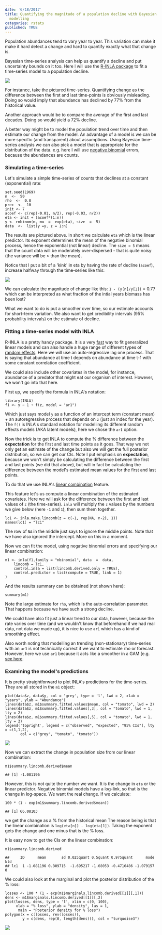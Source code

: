 ```yaml
---
date: '6/18/2017'
title: Quantifying the magnitude of a population decline with Bayesian time-series
  modelling
categories: rstats
published: TRUE
---
```


Population abundances tend to vary year to year. This variation can make
it make it hard detect a change and hard to quantify exactly what that
change is.

Bayesian time-series analysis can help us quantify a decline and put
uncertainty bounds on it too. Here I will use the [R-INLA
package](http://www.r-inla.org/) to fit a time-series model to a
population decline.

![](estimating-popn-decline/noisy-abundance-trend-1.png)

For instance, take the pictured time-series. Quantifying change as the
difference between the first and last time-points is obviously
misleading. Doing so would imply that abundance has declined by 77% from
the historical value.

Another approach would be to compare the average of the first and last
decades. Doing so would yield a 72% decline.

A better way might be to model the population trend over time and then
estimate our change from the model. An advantage of a model is we can be
more specific (and transparent) about assumptions. Using Bayesian
time-series analysis we can also pick a model that is appropriate for
the distribution of the data. e.g. here I will use [negative
binomial](https://en.wikipedia.org/wiki/Negative_binomial_distribution)
errors, because the abundances are counts.

### Simulating a time-series

Let's simulate a simple time-series of counts that declines at a
constant (exponential) rate:

    set.seed(1969)
    n  <-  50
    rho  <-  0.8
    prec  <-  10
    init <- 7
    acoef <- c(rep(-0.01, n/2), rep(-0.03, n/2))
    eta <- init + (acoef*(1:n))
    y <- rnbinom(n, mu  =  exp(eta), size  =  5)
    data  <-  list(y =y, z = 1:n)

The results are pictured above. In short we calculate `eta` which is the
linear predictor. Its exponent determines the mean of the negative
binomial process, hence the exponential (not linear) decline. The
`size = 5` means that the count data will be moderately over-dispersed -
that is quite noisy (the variance will be &gt; than the mean).

Notice that I put a bit of a 'kink' in eta by having the rate of decline
(`acoef`), increase halfway through the time-series like this:

![](estimating-popn-decline/expected-abundance-1.png)

We can calculate the magnitude of change like this: `1 - (y[n]/y[1])` =
0.77 which can be interpreted as what fraction of the intial years
biomass has been lost?

What we want to do is put a smoother over time, so our estimate accounts
for short-term variation. We also want to get credibility intervals (95%
probability intervals) on the estimate of decline.

### Fitting a time-series model with INLA

R-INLA is a pretty handy package. It is a very
[fast](http://www.seascapemodels.org/rstats/2017/04/14/glmm-comparison.html)
way to fit generalized linear models and can also handle a huge range of
different types of [random
effects](http://www.r-inla.org/models/latent-models). Here we will use
an auto-regressive lag one process. That is saying that abundance at
time t depends on abundance at time t-1 with some constant correlation
coefficient.

We could also include other covariates in the model, for instance,
abundance of a predator that might eat our organism of interest.
However, we won't go into that here.

First up, we specify the formula in INLA's notation:

    library(INLA)
    f1 <- y ~ 1 + f(z, model = "ar1")

Which just says model `y` as a function of an intercept term (constant
mean) + an autoregressive process that depends on `z` (just an index for
the year). The `f()` is INLA's standard notation for modelling its
different random effects models (AKA latent models), here we chose the
`ar1` option.

Now the trick is to get INLA to compute the % difference between the
**expectation** for the first and last time points as it goes. That way
we not only get an estimate of the change but also we will get the full
posterior distribution, so we can get our CIs. Note I put emphasis on
**expectation**, because we won't simply be calculating the difference
between the first and last points (we did that above), but will in fact
be calculating the difference between the model's estimated mean values
for the first and last points.

To do that we use INLA's [linear
combination](http://www.r-inla.org/faq#TOC-I-have-some-linear-combinations-of-the-nodes-in-the-latent-field-that-I-want-to-compute-the-posterior-marginal-of-is-that-possible-)
feature.

This feature let's us compute a linear combination of the estimated
covariates. Here we will ask for the difference between the first and
last values of `z` (the time-series). `inla` will multiply the `z`
values by the numbers we give below (here `-1` and `1`), then sum them
together.

    lc1 <- inla.make.lincomb(z = c(-1, rep(NA, n-2), 1))
    names(lc1) = "lc1"

The row of `NA` in the middle just says to ignore the middle points.
Note that we have also ignored the intercept. More on this in a moment.

Now we can fit the model, using negative binomial errors and specifying
our linear combination:

    m1 <- inla(f1,family = "nbinomial", data  =  data,
        lincomb = lc1,
        control.inla = list(lincomb.derived.only = TRUE),
        control.predictor = list(compute = TRUE, link = 1)
    )

And the results summary can be obtained (not shown here):

    summary(m1)

Note the large estimate for `rho`, which is the auto-correlation
parameter. That happens because we have such a strong decline.

We could have also fit just a linear trend to our data, however, because
the rate varies over time (and we wouldn't know that beforehand if we
had real data, not data we made up), it is nice to use `ar1` which has a
kind of smoothing effect.

Also worth noting that modelling an trending (non-stationary)
time-series with an `ar1` is not technically correct if we want to
estimate rho or forecast. However, here we use `ar1` because it acts like a smoother
in a GAM \[e.g. [see
here](https://www.r-bloggers.com/functional-anova-using-inla/).

### Examining the model's predictions

It is pretty straightforward to plot INLA's predictions for the
time-series. They are all stored in the `m1` object:

    plot(data$z, data$y, col = 'grey', type = 'l', lwd = 2, xlab = "years", ylab = "Abundance")
    lines(data$z, m1$summary.fitted.values$mean, col = "tomato", lwd = 2)
    lines(data$z, m1$summary.fitted.values[,3], col = "tomato", lwd = 1, lty = 2)
    lines(data$z, m1$summary.fitted.values[,5], col = "tomato", lwd = 1, lty = 2)
    legend('topright', legend = c("observed", "expected", "95% CIs"), lty = c(1,1,2),
           col = c("grey", "tomato", "tomato"))

![](estimating-popn-decline/fitted-abundance-1.png)

Now we can extract the change in population size from our linear
combination:

    m1$summary.lincomb.derived$mean

    ## [1] -1.081196

However, this is not quite the number we want. It is the change in `eta`
or the linear predictor. Negative binomial models have a log-link, so
that is the change in log-space. We want the real change. If we
calculate:

    100 * (1 - exp(m1$summary.lincomb.derived$mean))

    ## [1] 66.08103

we get the change as a % from the historical mean The reason being is
that the linear combination is `log(eta[n]) - log(eta[1])`. Taking the
exponent gets the change and one minus that is the % loss.

It is easy now to get the CIs on the linear combination:

    m1$summary.lincomb.derived

    ##     ID      mean       sd 0.025quant 0.5quant 0.975quant      mode kld
    ## lc1  1 -1.081196 0.309715  -1.695217 -1.08053 -0.4716486 -1.079157   0

We could also look at the marginal and plot the posterior distribution
of the % loss:

    losses <- 100 * (1 - exp(m1$marginals.lincomb.derived[[1]][,1]))
    dens <- m1$marginals.lincomb.derived[[1]][,2]
    plot(losses, dens, type = 'l', xlim = c(0, 100),
         xlab = "% loss", ylab = "density", las = 1,
          main = "Posterior density for % loss")
    polygon(x = c(losses, rev(losses)),
            y = c(dens, rep(0, length(dens))), col = "turquoise3")

![](estimating-popn-decline/abundance-posterior-1.png)
